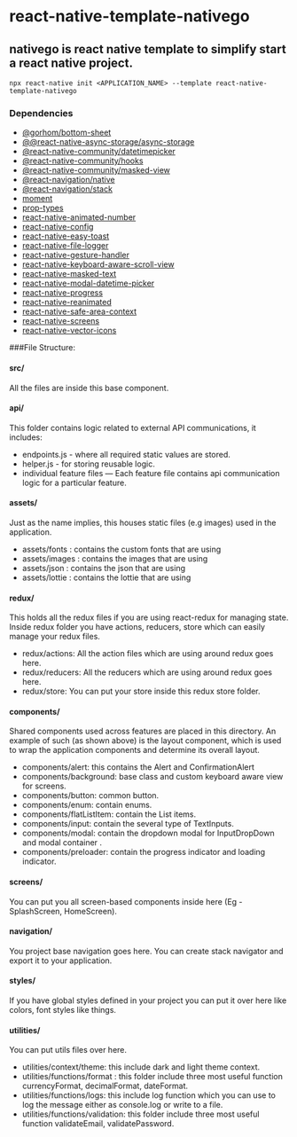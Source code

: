 # react-native-template-nativego

## nativego is react native template to simplify start a react native project. 

    npx react-native init <APPLICATION_NAME> --template react-native-template-nativego

### Dependencies

* [@gorhom/bottom-sheet](https://github.com/gorhom/react-native-bottom-sheet)
* [@@react-native-async-storage/async-storage](https://github.com/react-native-async-storage/async-storage)
* [@react-native-community/datetimepicker](https://github.com/react-native-datetimepicker/datetimepicker)
* [@react-native-community/hooks](https://github.com/react-native-community/hooks)
* [@react-native-community/masked-view](https://github.com/react-native-masked-view/masked-view)
* [@react-navigation/native](https://reactnavigation.org/docs/getting-started)
* [@react-navigation/stack](https://reactnavigation.org/docs/stack-navigator/)
* [moment](https://momentjs.com/)
* [prop-types](https://github.com/facebook/prop-types)
* [react-native-animated-number](https://github.com/heyman333/react-native-animated-numbers)
* [react-native-config](https://github.com/luggit/react-native-config)
* [react-native-easy-toast](https://github.com/crazycodeboy/react-native-easy-toast)
* [react-native-file-logger](https://github.com/BeTomorrow/react-native-file-logger)
* [react-native-gesture-handler](https://reactnavigation.org/docs/getting-started)
* [react-native-keyboard-aware-scroll-view](https://reactnavigation.org/docs/getting-started)
* [react-native-masked-text](https://github.com/benhurott/react-native-masked-text)
* [react-native-modal-datetime-picker](https://github.com/mmazzarolor/react-native-modal-datetime-picker)
* [react-native-progress](https://github.com/oblador/react-native-progress)
* [react-native-reanimated](https://docs.swmansion.com/react-native-reanimated/docs/)
* [react-native-safe-area-context](https://reactnavigation.org/docs/getting-started)
* [react-native-screens](https://reactnavigation.org/docs/getting-started)
* [react-native-vector-icons](https://github.com/oblador/react-native-vector-icons)

###File Structure:

#### src/
All the files are inside this base component.

#### api/
This folder contains logic related to external API communications, it includes:
* endpoints.js - where all required static values are stored.
* helper.js - for storing reusable logic.
* individual feature files — Each feature file contains api communication logic for a particular feature.

#### assets/
Just as the name implies, this houses static files (e.g images) used in the application.
* assets/fonts : contains the custom fonts that are using
* assets/images : contains the images that are using
* assets/json : contains the json that are using
* assets/lottie : contains the lottie that are using

#### redux/
This holds all the redux files if you are using react-redux for managing state. Inside redux folder you have actions, reducers, store which can easily manage your redux files.
* redux/actions: All the action files which are using around redux goes here.
* redux/reducers: All the reducers which are using around redux goes here.
* redux/store: You can put your store inside this redux store folder.

#### components/
Shared components used across features are placed in this directory. An example of such (as shown above) is the layout component, which is used to wrap the application components and determine its overall layout.
* components/alert: this contains the Alert and ConfirmationAlert
* components/background: base class and custom keyboard aware view for screens.
* components/button: common button.
* components/enum: contain  enums.
* components/flatListItem: contain the List items.
* components/input: contain the several type of TextInputs.
* components/modal: contain the dropdown modal for InputDropDown and modal container .
* components/preloader: contain the progress indicator and loading indicator.


#### screens/
You can put you all screen-based components inside here (Eg - SplashScreen, HomeScreen).

#### navigation/
You project base navigation goes here. You can create stack navigator and export it to your application.

#### styles/
If you have global styles defined in your project you can put it over here like colors, font styles like things.

#### utilities/
You can put utils files over here.
* utilities/context/theme: this include dark and light theme context.
* utilities/functions/format : this folder include three most useful function currencyFormat, decimalFormat, dateFormat.
* utilities/functions/logs: this include log function which you can use to log the message either as console.log or write to a file.
* utilities/functions/validation: this folder include three most useful function validateEmail, validatePassword.

